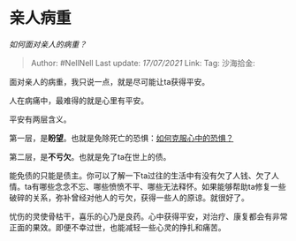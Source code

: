 # 亲人病重
*如何面对亲人的病重？*

> Author: #NellNell
> Last update: *17/07/2021*
> Link:
> Tag:
> 沙海拾金:

面对亲人的病重，我只说一点，就是尽可能让ta获得平安。

人在病痛中，最难得的就是心里有平安。

平安有两层含义。

第一层，是**盼望**。也就是免除死亡的恐惧：[如何克服心中的恐惧？](https://www.zhihu.com/question/26967741/answer/1641143275)

第二层，是**不亏欠**。也就是免了ta在世上的债。

能免债的只能是债主。你可以了解一下ta过往的生活中有没有欠了人钱、欠了人情。ta有哪些念念不忘、哪些愤愤不平、哪些无法释怀。如果能够帮助ta修复一些破碎的关系，弥补曾经对他人的亏欠，获得一些人的原谅。就很好了。

忧伤的灵使骨枯干，喜乐的心乃是良药。心中获得平安，对治疗、康复都会有非常正面的果效。即便不幸过世，也能减轻一些心灵的挣扎和痛苦。
